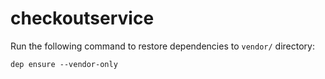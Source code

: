 # checkoutservice

Run the following command to restore dependencies to `vendor/` directory:

    dep ensure --vendor-only